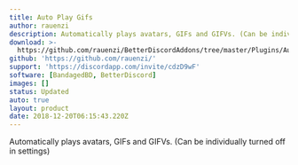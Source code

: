 ```yaml
---
title: Auto Play Gifs
author: rauenzi
description: Automatically plays avatars, GIFs and GIFVs. (Can be individually turned off in settings)
download: >-
  https://github.com/rauenzi/BetterDiscordAddons/tree/master/Plugins/AutoPlayGifs
github: 'https://github.com/rauenzi/'
support: 'https://discordapp.com/invite/cdzD9wF'
software: [BandagedBD, BetterDiscord]
images: []
status: Updated
auto: true
layout: product
date: 2018-12-20T06:15:43.220Z
---
```

Automatically plays avatars, GIFs and GIFVs. (Can be individually turned off in settings)